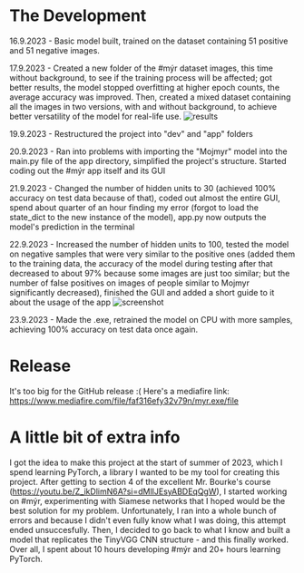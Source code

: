 # The Development

16.9.2023 - Basic model built, trained on the dataset containing 51 positive and 51 negative images.

17.9.2023 - Created a new folder of the #mýr dataset images, this time without background, to see if the training process will be affected; got better results, the model stopped overfitting at higher epoch counts, the average accuracy was improved. Then, created a mixed dataset containing all the images in two versions, with and without background, to achieve better versatility of the model for real-life use.
![results](https://github.com/PopeCorn/myr/assets/117516270/63141241-2063-4a30-92dd-edf73ee4629e)

19.9.2023 - Restructured the project into "dev" and "app" folders

20.9.2023 - Ran into problems with importing the "Mojmyr" model into the main.py file of the app directory, simplified the project's structure. Started coding out the #mýr app itself and its GUI

21.9.2023 - Changed the number of hidden units to 30 (achieved 100% accuracy on test data because of that), coded out almost the entire GUI, spend about quarter of an hour finding my error (forgot to load the state_dict to the new instance of the model), app.py now outputs the model's prediction in the terminal

22.9.2023 - Increased the number of hidden units to 100, tested the model on negative samples that were very similar to the positive ones (added them to the training data, the accuracy of the model during testing after that decreased to about 97% because some images are just too similar; but the number of false positives on images of people similar to Mojmyr significantly decreased), finished the GUI and added a short guide to it about the usage of the app
![screenshot](https://github.com/PopeCorn/myr/assets/117516270/0595e06d-e0b4-41d3-a863-3c0f825a4eda)

23.9.2023 - Made the .exe, retrained the model on CPU with more samples, achieving 100% accuracy on test data once again.

# Release

It's too big for the GitHub release :( Here's a mediafire link: https://www.mediafire.com/file/faf316efy32v79n/myr.exe/file

# A little bit of extra info

I got the idea to make this project at the start of summer of 2023, which I spend learning PyTorch, a library I wanted to be my tool for creating this project. After getting to section 4 of the excellent Mr. Bourke's course (https://youtu.be/Z_ikDlimN6A?si=dMlIJEsyABDEqQgW), I started working on #mýr, experimenting with Siamese networks that I hoped would be the best solution for my problem. Unfortunately, I ran into a whole bunch of errors and because I didn't even fully know what I was doing, this attempt ended unsuccesfully. Then, I decided to go back to what I know and built a model that replicates the TinyVGG CNN structure - and this finally worked. Over all, I spent about 10 hours developing #mýr and 20+ hours learning PyTorch.
